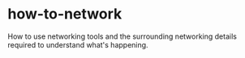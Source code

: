 # how-to-network
How to use networking tools and the surrounding networking details required to understand what's happening.
